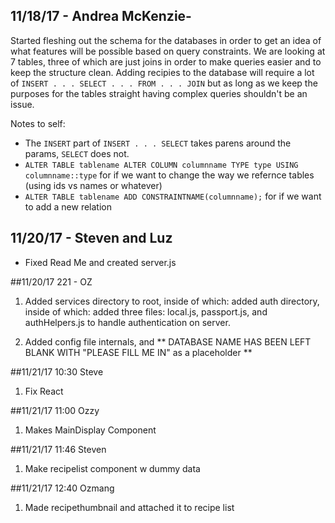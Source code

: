 ## 11/18/17 - Andrea McKenzie-
Started fleshing out the schema for the databases in order to get an idea of what features will be possible based on query constraints. We are looking at 7 tables, three of which are just joins in order to make queries easier and to keep the structure clean. Adding recipies to the database will require a lot of `INSERT . . . SELECT . . . FROM . . . JOIN` but as long as we keep the purposes for the tables straight having complex queries shouldn't be an issue.

Notes to self:
- The `INSERT` part of `INSERT . . . SELECT` takes parens around the params, `SELECT` does not.
- `ALTER TABLE tablename ALTER COLUMN columnname TYPE type USING columnname::type` for if we want to change the way we refernce tables (using ids vs names or whatever)
- `ALTER TABLE tablename ADD CONSTRAINTNAME(columnname);` for if we want to add a new relation

## 11/20/17 - Steven and Luz
- Fixed Read Me and created server.js

##11/20/17 221 - OZ

1.  Added services directory to root, inside of which: added auth directory, inside of which: added three files: local.js, passport.js, and authHelpers.js to handle authentication on server.

2. Added config file internals, and
** DATABASE NAME HAS BEEN LEFT BLANK WITH "PLEASE FILL ME IN" as a placeholder **

##11/21/17 10:30 Steve
1. Fix React

##11/21/17 11:00 Ozzy
1. Makes MainDisplay Component

##11/21/17 11:46 Steven
1. Make recipelist component w dummy data

##11/21/17 12:40 Ozmang
1. Made recipethumbnail and attached it to recipe list
